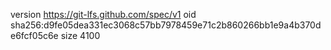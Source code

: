 version https://git-lfs.github.com/spec/v1
oid sha256:d9fe05dea331ec3068c57bb7978459e71c2b860266bb1e9a4b370de6fcf05c6e
size 4100
